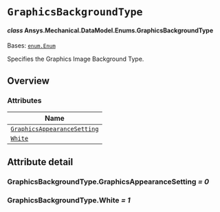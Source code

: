 # `GraphicsBackgroundType`

<a id="ansys.mechanical.stubs.v242.Ansys.Mechanical.DataModel.Enums.GraphicsBackgroundType"></a>

#### *class* Ansys.Mechanical.DataModel.Enums.GraphicsBackgroundType

Bases: [`enum.Enum`](https://docs.python.org/3/library/enum.html#enum.Enum)

Specifies the Graphics Image Background Type.

<!-- !! processed by numpydoc !! -->

<a id="overview"></a>

## Overview

### Attributes

| Name |
| ------------------------------------------------------------------------------------------------------------------------------------------------------------------ |
| [`GraphicsAppearanceSetting`](#GraphicsBackgroundType.GraphicsAppearanceSetting) |
| [`White`](#GraphicsBackgroundType.White) |

<a id="attribute-detail"></a>

## Attribute detail

<a id="GraphicsBackgroundType.GraphicsAppearanceSetting"></a>

### GraphicsBackgroundType.GraphicsAppearanceSetting *= 0*

<a id="GraphicsBackgroundType.White"></a>

### GraphicsBackgroundType.White *= 1*


